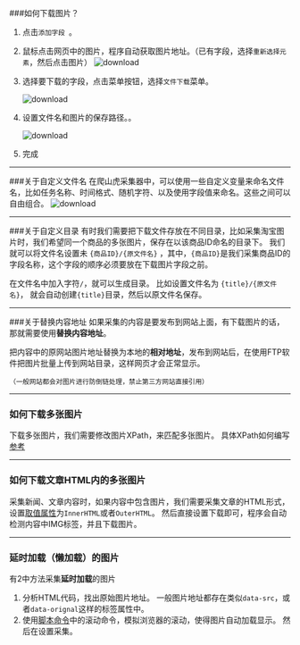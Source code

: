 ###如何下载图片？

1. 点击`添加字段 `。
2. 鼠标点击网页中的图片，程序自动获取图片地址。（已有字段，选择`重新选择元素`，然后点击图片）
    ![download](http://www.51pashanhu.com/img/download_0.png)
3. 选择要下载的字段，点击菜单按钮，选择`文件下载`菜单。
    
    ![download](http://www.51pashanhu.com/img/download_1.png)

4. 设置文件名和图片的保存路径。。

    ![download](http://www.51pashanhu.com/img/download_2.png)

5. 完成

---

###关于自定义文件名
在爬山虎采集器中，可以使用一些自定义变量来命名文件名，比如任务名称、时间格式、随机字符、以及使用字段值来命名。这些之间可以自由组合。
![download](http://www.51pashanhu.com/img/download_3.png)

---

###关于自定义目录
有时我们需要把下载文件存放在不同目录，比如采集淘宝图片时，我们希望同一个商品的多张图片，保存在以该商品ID命名的目录下。 我们就可以将文件名设置未 `{商品ID}/{原文件名}` ，其中，`{商品ID}`是我们采集商品ID的字段名称，这个字段的顺序必须要放在下载图片字段之前。

在文件名中加入字符`/`，就可以生成目录。  比如设置文件名为 `{title}/{原文件名}`， 就会自动创建`{title}`目录，然后以原文件名保存。


---

###关于替换内容地址
如果采集的内容是要发布到网站上面，有下载图片的话，那就需要使用**替换内容地址**。

把内容中的原网站图片地址替换为本地的**相对地址**，发布到网站后，在使用FTP软件把图片批量上传到网站目录，这样网页才会正常显示。 

    （一般网站都会对图片进行防倒链处理，禁止第三方网站直接引用）

---

### 如何下载多张图片
下载多张图片，我们需要修改图片XPath，来匹配多张图片。 具体XPath如何编写 [参考](http://www.51pashanhu.com/detail/138)

---

### 如何下载文章HTML内的多张图片
采集新闻、文章内容时，如果内容中包含图片，我们需要采集文章的HTML形式，设置[取值属性](http://www.51pashanhu.com/Docs/attribute)为`InnerHTML`或者`OuterHTML`。 然后直接设置下载即可，程序会自动检测内容中IMG标签，并且下载图片。

---

### 延时加载（懒加载）的图片
有2中方法采集**延时加载**的图片

1. 分析HTML代码，找出原始图片地址。 一般图片地址都存在类似`data-src`，或者`data-orignal`这样的标签属性中。 
2. 使用[脚本命令](http://www.51pashanhu.com/Docs/script)中的滚动命令，模拟浏览器的滚动，使得图片自动加载显示。 然后在设置采集。

